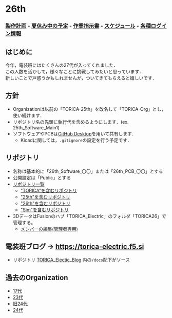 # 26th

### [製作計画](製作計画/) - [夏休み中の予定](夏休み中の計画/) - [作業指示書](作業指示書/) - [スケジュール](スケジュール/) - [各種ログイン情報](https://github.com/TORICA-Org/.github-private/blob/main/各種ログイン情報.md)

## はじめに

今年，電装班にはたくさんの27代が入ってくれました．  
この人数を活かして，様々なことに挑戦してみたいと思っています．  
新しいことで戸惑うかもしれませんが，ついてきてもらえると嬉しいです．

## 方針
- Organizationは以前の「TORICA-25th」を改名して「TORICA-Org」とし，使い続けます．
- リポジトリ名の先頭に執行代を含めるようにします．(ex. 25th_Software_Main1)
- ソフトウェアやPCBは[GitHub Desktop](https://telling-march-c0b.notion.site/GitHub-3cdb20e471f94cf2a37b2ce450b8e38a)を用いて共有します．
  - Kicadに関しては，`.gitignore`の設定を行う予定です．

## リポジトリ
- 名称は基本的に「26th_Software_〇〇」または「26th_PCB_〇〇」とする
- 公開設定は「Public」とする
- [リポジトリ一覧](https://github.com/orgs/TORICA-Org/repositories)
  - ["TORICA"を含むリポジトリ](https://github.com/orgs/TORICA-Org/repositories?q=TORICA)
  - ["25th"を含むリポジトリ](https://github.com/orgs/TORICA-Org/repositories?q=25th)
  - ["26th"を含むリポジトリ](https://github.com/orgs/TORICA-Org/repositories?q=26th)
  - ["Sim"を含むリポジトリ](https://github.com/orgs/TORICA-Org/repositories?q=Sim)
- 3DデータはFusionのハブ「TORICA_Electric」のフォルダ「TORICA26」で管理する。
  - [メンバーの編集(管理者専用)](https://gmail4344101.autodesk360.com/g/admin/manage/roles/people)

## 電装班ブログ → https://torica-electric.f5.si
- リポジトリ [TORICA_Electic_Blog](https://github.com/TORICA-Org/TORICA_Electric_Blog) 内の`/docs`配下がソース
  
## 過去のOrganization
- [17代](https://github.com/TORICA)
- [23代](https://github.com/TORICA-23th)
- [旧24代](https://github.com/TORICA-24th-Old)
- [24代](https://github.com/TORICA-24th)
